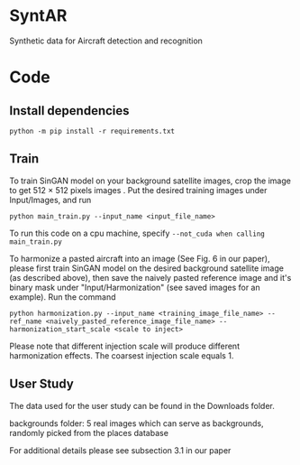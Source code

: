 # SyntAR
Synthetic data for Aircraft detection and recognition

# Code
## Install dependencies
`python -m pip install -r requirements.txt`

## Train
To train SinGAN model on your background satellite images, crop the image to get 512 × 512 pixels images . Put the desired training images under Input/Images, and run

``python main_train.py --input_name <input_file_name>``

To run this code on a cpu machine, specify 
`--not_cuda when calling main_train.py`

To harmonize a pasted aircraft into an image (See Fig. 6 in our paper), please first train SinGAN model on the desired background satellite image (as described above), then save the naively pasted reference image and it's binary mask under "Input/Harmonization" (see saved images for an example). Run the command

``python harmonization.py --input_name <training_image_file_name> --ref_name <naively_pasted_reference_image_file_name> --harmonization_start_scale <scale to inject>``

Please note that different injection scale will produce different harmonization effects. The coarsest injection scale equals 1.


## User Study

The data used for the user study can be found in the Downloads folder.

backgrounds folder: 5 real images which can serve as backgrounds, randomly picked from the places database

For additional details please see subsection 3.1 in our paper
